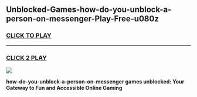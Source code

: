 
## Unblocked-Games-how-do-you-unblock-a-person-on-messenger-Play-Free-u080z
<h3>
<a href="https://premium76.site?title=how-do-you-unblock-a-person-on-messenger&ref=18A1">CLICK TO PLAY</a></h3>
<hr>

<h3>
<a href="https://premium76.site?title=how-do-you-unblock-a-person-on-messenger&ref=18A1">CLICK 2 PLAY</a>
  
</h3>

<a href="https://premium76.site?title=how-do-you-unblock-a-person-on-messenger&ref=18A1"><img src="https://clearcache.store/games.png"></a>


**how-do-you-unblock-a-person-on-messenger games unblocked: Your Gateway to Fun and Accessible Online Gaming**
